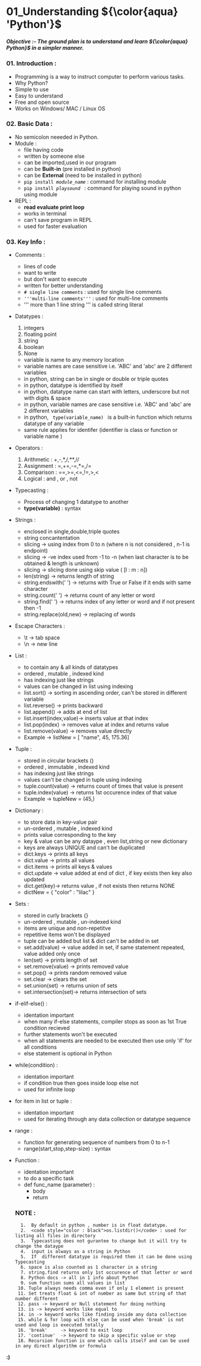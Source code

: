 # 01_Understanding  ${\color{aqua} 'Python'}$ 
##### Objective :- The ground plan is to understand and learn ${\color{aqua} Python}$ in a simpler manner.
### 01. Introduction :
* Programming is a way to instruct computer to perform various tasks.
* Why Python?
* Simple to use
* Easy to understand 
* Free  and  open source 
* Works on Windows/ MAC / Linux OS

### 02. Basic Data :
* No semicolon neeeded in Python.
* Module :
  - file having code
  - written by someone else
  - can be imported,used in our program
  - can be **Built-in** (pre installed in python)
  - can be **External** (need to be installed in python)
  - <code style="color : black">pip install *module_name</code>* : command for installing module
  - <code style="color : black">pip install *playsound </code>*  :  command for playing sound in python using module
* REPL : 
  - **read evaluate print loop**
  - works in terminal
  - can't save program in REPL 
  - used for faster evaluation
 
 ### 03. Key Info :
 * Comments :
   - lines of code 
   - want to write 
   - but don't want to execute
   - written for better understanding 
   - <code style="color : black"># single line comments</code> : used for single line comments
   - <code style="color : black">'''multi-line comments'''</code> : used for multi-line comments
   - ''' more than 1 line string ''' is called string literal 
             
 * Datatypes :
    1.  integers 
    2.  floating point
    3.  string
    4.  boolean 
    5.  None 
   - variable is name to any memory location
   - variable names are case sensitive i.e. 'ABC' and 'abc' are 2 different variables
   - in python, string can be in single or double or triple quotes
   - in python, datatype is identified by itself 
   - in python, datatype name can start with letters, underscore but not with digits & space 
   - in python, variable names are case sensitive i.e. 'ABC' and 'abc' are 2 different variables
   - in python,   <code style="color : black"> type(variable_name) </code>  is a built-in function which returns datatype of any variable
   - same rule applies for identifer (identifier is class or function or variable name )
  
  * Operators :
     1.  Arithmetic : +,-,*,/,**,//
     2.  Assignment : =,+=,-=,*=,/=
     3.  Comparison : ==,>=,<=,!=,>,<
     4.  Logical    : and , or , not
     
   * Typecasting :
     - Process of changing 1 datatype to another
     - **type(variable)** : syntax
  
  * Strings :
     - enclosed in single,double,triple quotes
     - string concantentation 
     - slicing ->  using index from 0 to n (where n is not considered , n-1 is endpoint)
     - slicing ->  -ve index used from -1 to -n (when last character is to be obtained & length is unknown)
     - slicing ->  slicing done using skip value  ( [l : m : n])
     - len(string) -> returns length of string
     - string.endswith(' ') -> returns with True or False if it ends with same character
     - string.count(' ') -> returns count of any letter or word
     - string.find(' ')  -> returns index of any letter or word and if not present then -1
     - string.replace(old,new) -> replacing of words
     
*   Escape Characters :
     - \t -> tab space
     - \n -> new line
     
 *  List :
     - to contain any & all kinds of datatypes
     - ordered , mutable , indexed kind 
     - has indexing just like strings
     - values can be changed in list using indexing 
     - list.sort()    -> sorting in ascending order, can't be stored in different variable
     - list.reverse() -> prints backward
     - list.append()  -> adds at end of list
     - list.insert(index,value)-> inserts value at that index
     - list.pop(index)    -> removes value at index and returns value
     - list.remove(value) -> removes value directly 
     - Example -> listNew = [ "name", 45, 175.36]   
   
  *  Tuple :
     - stored in circular brackets ()
     - ordered , immutable , indexed kind 
     - has indexing just like strings
     - values can't be changed in tuple using indexing 
     - tuple.count(value) -> returns count of times that value is present
     - tuple.index(value) -> returns 1st occurence index of that value
     - Example -> tupleNew = (45,)  
    
 *  Dictionary :
     - to store data in key-value pair
     - un-ordered , mutable , indexed kind 
     - prints value corresponding to the key
     - key & value can be any dataype , even list,string or new dictionary 
     - keys are always UNIQUE and can't be duplicated
     - dict.keys    -> prints all keys
     - dict.value   -> prints all values
     - dict.items   -> prints all keys & values
     - dict.update  -> value added at end of dict , if key exists then key also updated
     - dict.get(key)-> returns value , if not exists then returns NONE
     - dictNew = {  "color" : "lilac" } 
  
  *  Sets :
     - stored in curly brackets {}
     - un-ordered , mutable , un-indexed kind 
     - items are unique and non-repetitve
     - repetitive items won't be displayed  
     - tuple can be added but list & dict can't be added in set
     - set.add(value)     -> value added in set, if same statement repeated, value added only once
     - len(set)           -> prints length of set
     - set.remove(value)  -> prints removed value
     - set.pop()          -> prints random removed value
     - set.clear          -> clears the set
     - set.union(set)     -> returns union of sets
     - set.intersection(set)-> returns intersection of sets
   
   
 *  if-elif-else() :
     - identation important
     - when many if-else statements, compiler stops as soon as 1st True condition recieved 
     - further statements won't be executed
     - when all statements are needed to be executed then use only 'if' for all conditions
     - else statement is optional in Python
    
  * while(condition) :
     - identation important
     - if condition true then goes inside loop else not
     - used for infinite loop
     
 * for item in list or tuple :
     - identation important
     - used for iterating through any data collection or datatype sequence
* range :
     - function for generating sequence of numbers from 0 to n-1
     - range(start,stop,step-size) : syntax

* Function :
     - identation important
     - to do a specific task
     - def func_name (parameter) :
          - body 
          - return
     
  ### NOTE : 
        1.  By default in python , number is in float datatype.
        2.  <code style="color : black">os.listdir()</code> : used for listing all files in directory
        3.  Typecasting does not gurantee to change but it will try to change the dataype 
        4.  input is always as a string in Python
        5.  If  different datatype is required then it can be done using Typecasting 
        6. space is also counted as 1 character in a string 
        7. string.find returns only 1st occurence of that letter or word
        8. Python docs -> all in 1 info about Python
        9. sum function sums all values in list
       10. Tuple always needs comma even if only 1 element is present
       11. Set treats float & int of number as same but string of that number different
       12. pass -> keyword or Null statement for doing nothing
       13. is -> keyword works like equal to
       14. in -> keyword works like finding inside any data collection
       15. while & for loop with else can be used when 'break' is not used and loop is executed totally
       16. 'break'     -> keyword to exit loop
       17. 'continue'  -> keyword to skip a specific value or step
       18. Recursion function is one which calls itself and can be used in any direct algorithm or formula
  
**:)**
